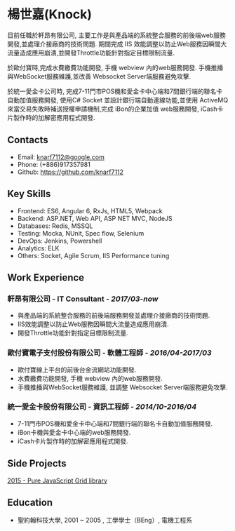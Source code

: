 # 楊世嘉(Knock)

目前任職於軒昂有限公司,
主要工作是與產品端的系統整合服務的前後端web服務開發,並處理介接廠商的技術問題.
期間完成 IIS 效能調整以防止Web服務因瞬間大流量造成應用崩潰,並開發Throttle功能針對指定目標限制流量.

於歐付寶時,完成水費繳費功能開發, 手機 webview 內的web服務開發.
手機推播與WebSocket服務維護,並改善 Websocket Server端服務避免攻擊.

於統一愛金卡公司時, 完成7-11門市POS機和愛金卡中心端和7間銀行端的聯名卡自動加值服務開發,
使用C# Socket 並設計銀行端自動連線功能,並使用 ActiveMQ 來當交易失敗時補送授權申請機制,完成
iBon的企業加值 web服務開發, iCash卡片製作時的加解密應用程式開發.

## Contacts

- Email: knarf7112@google.com
- Phone: (+886)917357981
- Github: <https://github.com/knarf7112>

## Key Skills

- Frontend: ES6, Angular 6, RxJs, HTML5, Webpack
- Backend: ASP.NET, Web API, ASP NET MVC, NodeJS
- Databases: Redis, MSSQL
- Testing: Mocka, NUnit, Spec flow, Selenium
- DevOps: Jenkins, Powershell
- Analytics: ELK
- Others: Socket, Agile Scrum, IIS Performance tuning

## Work Experience

### 軒昂有限公司 - IT Consultant - _2017/03-now_
- 與產品端的系統整合服務的前後端服務開發並處理介接廠商的技術問題.
- IIS效能調整以防止Web服務因瞬間大流量造成應用崩潰.
- 開發Throttle功能針對指定目標限制流量.

### 歐付寶電子支付股份有限公司 - 軟體工程師 - _2016/04-2017/03_
- 歐付寶線上平台的前後台金流網站功能開發.
- 水費繳費功能開發, 手機 webview 內的web服務開發.
- 手機推播與WebSocket服務維護, 並調整 Websocket Server端服務避免攻擊.

### 統一愛金卡股份有限公司 - 資訊工程師 - _2014/10-2016/04_
- 7-11門市POS機和愛金卡中心端和7間銀行端的聯名卡自動加值服務開發.
- iBon卡機與愛金卡中心端的web服務開發.
- iCash卡片製作時的加解密應用程式開發.


## Side Projects

 [2015 - Pure JavaScript Grid library](https://knarf7112.github.io/)

## Education

- 聖約翰科技大學, 2001 ~ 2005 , 工學學士（BEng）, 電機工程系


